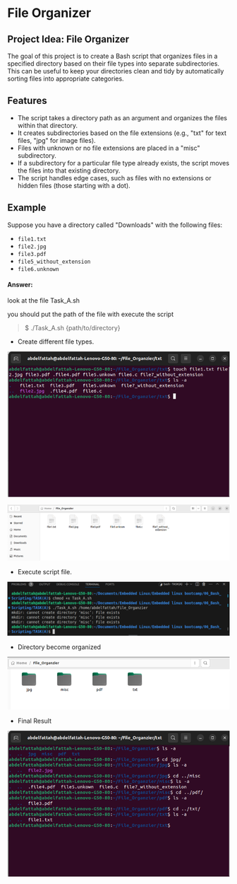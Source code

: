# File Organizer

## Project Idea: File Organizer

The goal of this project is to create a Bash script that organizes files in a specified directory based on their file types into separate subdirectories. This can be useful to keep your directories clean and tidy by automatically sorting files into appropriate categories.

## Features

- The script takes a directory path as an argument and organizes the files within that directory.
- It creates subdirectories based on the file extensions (e.g., "txt" for text files, "jpg" for image files).
- Files with unknown or no file extensions are placed in a "misc" subdirectory.
- If a subdirectory for a particular file type already exists, the script moves the files into that existing directory.
- The script handles edge cases, such as files with no extensions or hidden files (those starting with a dot).

## Example

Suppose you have a directory called "Downloads" with the following files:

- `file1.txt`
- `file2.jpg`
- `file3.pdf`
- `file5_without_extension`
- `file6.unknown`

<h4>Answer:</h4>

look at the file Task_A.sh

you should put the path of the file with execute the script

> $ ./Task_A.sh {path/to/directory}


- Create different file types.

![ top  ](Create_Files.png "Ex")


![ top  ](Files_are_Created.png "Ex")

- Execute script file.

![ top  ](Execute_Script_file.png "Ex")

- Directory become organized

![ top  ](directory_become_organzied.png "Ex")


- Final Result

![ top  ](Final_Result.png "Ex")

